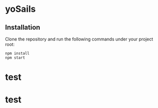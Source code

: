 # yoSails

## Installation

Clone the repository and run the following commands under your project root:

```shell
npm install
npm start
```
# test
# test
